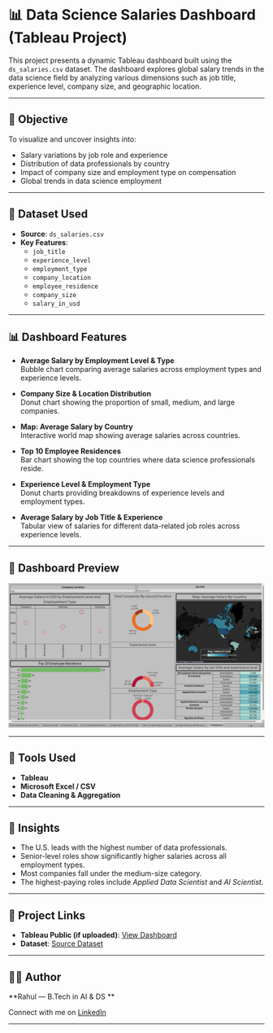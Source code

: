 # 📊 Data Science Salaries Dashboard (Tableau Project)

This project presents a dynamic Tableau dashboard built using the `ds_salaries.csv` dataset. The dashboard explores global salary trends in the data science field by analyzing various dimensions such as job title, experience level, company size, and geographic location.

---

## 🧠 Objective

To visualize and uncover insights into:
- Salary variations by job role and experience
- Distribution of data professionals by country
- Impact of company size and employment type on compensation
- Global trends in data science employment

---

## 📁 Dataset Used

- **Source**: `ds_salaries.csv`
- **Key Features**:
  - `job_title`
  - `experience_level`
  - `employment_type`
  - `company_location`
  - `employee_residence`
  - `company_size`
  - `salary_in_usd`

---

## 📊 Dashboard Features

- **Average Salary by Employment Level & Type**  
  Bubble chart comparing average salaries across employment types and experience levels.

- **Company Size & Location Distribution**  
  Donut chart showing the proportion of small, medium, and large companies.

- **Map: Average Salary by Country**  
  Interactive world map showing average salaries across countries.

- **Top 10 Employee Residences**  
  Bar chart showing the top countries where data science professionals reside.

- **Experience Level & Employment Type**  
  Donut charts providing breakdowns of experience levels and employment types.

- **Average Salary by Job Title & Experience**  
  Tabular view of salaries for different data-related job roles across experience levels.

---

## 📸 Dashboard Preview

![Dashboard Preview](dashboard-preview.png)

---

## 🚀 Tools Used

- **Tableau**
- **Microsoft Excel / CSV**
- **Data Cleaning & Aggregation**

---

## 📌 Insights

- The U.S. leads with the highest number of data professionals.
- Senior-level roles show significantly higher salaries across all employment types.
- Most companies fall under the medium-size category.
- The highest-paying roles include *Applied Data Scientist* and *AI Scientist*.

---

## 🔗 Project Links

- **Tableau Public (if uploaded)**: [View Dashboard](Mini_Project_1.twb)
- **Dataset**: [Source Dataset]([https://www.kaggle.com/datasets/ruchi798/data-science-job-salaries])

---

## 👨‍💻 Author

**Rahul — B.Tech in AI & DS **

Connect with me on [LinkedIn]([https://www.linkedin.com/in/yourprofile](https://www.linkedin.com/in/rahulkarthikeyanoff/))

---
